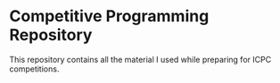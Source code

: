 # Competitive Programming Repository

This repository contains all the material I used while preparing for ICPC competitions.
